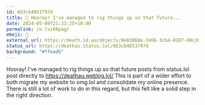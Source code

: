 ```yaml
---
id: 663cb4853797d
title: 🚧 Hooray! I've managed to rig things up so that future...
date: 2024-05-09T21:33:25+10:00
permalink: /n.lvz66pag/
emoji: 🚧
external_url: https://death.id.au/objects/0e03068e-3466-3cb4-8207-08c267219144
status_url: https://deathau.status.lol/663cb4853797d
background: "#ffeadb"
---
```


Hooray! I've managed to rig things up so that future posts from status.lol post directly to https://deathau.weblog.lol/
This is part of a wider effort to both migrate my website to omg.lol and consolidate my online presence.
There is still a lot of work to do in this regard, but this felt like a solid step in the right direction.
